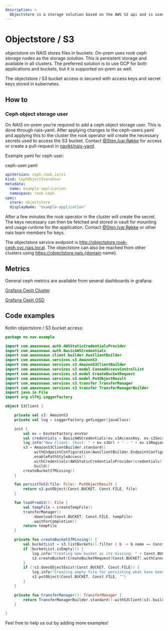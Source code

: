 ```yaml
---
description: >
  Objectstore is a storage solution based on the AWS S3 api and is used for persistent storage. 
---
```


# Objectstore / S3

objectstore on NAIS stores files in buckets. On-prem uses rook ceph storage nodes as the storage solution. This is persistent storage and available in all clusters. The preferred solution is to use GCP for both applications and buckets, but it is supported on-prem as well.

The objectstore / S3 bucket access is secured with access keys and secret keys stored in kubernetes.

## How to

### Ceph object storage user

On NAIS on-prem you're required to add a ceph object storage user. This is done through nais-yaml. After applying changes to the ceph-users.yaml and applying this to the cluster the rook operator will create the necessary secrets used to access the S3 bucket.
Contact [@Sten.Ivar.Røkke] for access or create a pull-request in [navikt/nais-yaml].

Example yaml for ceph user:

ceph-user.yaml
```yaml
apiVersion: ceph.rook.io/v1
kind: CephObjectStoreUser
metadata:
  name: example-application
  namespace: rook-ceph
spec:
  store: objectstore
  displayName: "example-application"
```

After a few minutes the rook operator in the cluster will create the secret. 
The keys necessary can then be fetched and stored in vault for mounting and usage runtime for the application. Contact [@Sten.Ivar.Røkke] or other nais team members for keys. 

The objectstore service endpoint is http://objectstore.rook-ceph.svc.nais.local.
The objectstore can also be reached from other clusters using https://objectstore.nais.{domain name}.

## Metrics

General ceph metrics are available from several dashboards in grafana:

[Grafana Ceph Cluster]

[Grafana Ceph OSD]

## Code examples

Kotlin objectstore / S3 bucket access:

```kotlin
package no.nav.example

import com.amazonaws.auth.AWSStaticCredentialsProvider
import com.amazonaws.auth.BasicAWSCredentials
import com.amazonaws.client.builder.AwsClientBuilder
import com.amazonaws.services.s3.AmazonS3
import com.amazonaws.services.s3.AmazonS3ClientBuilder
import com.amazonaws.services.s3.model.CannedAccessControlList
import com.amazonaws.services.s3.model.CreateBucketRequest
import com.amazonaws.services.s3.model.PutObjectResult
import com.amazonaws.services.s3.transfer.TransferManager
import com.amazonaws.services.s3.transfer.TransferManagerBuilder
import java.io.File
import org.slf4j.LoggerFactory

object S3Client {

    private val s3: AmazonS3
    private val log = LoggerFactory.getLogger(javaClass)

    init {
        val ev = EnvVarFactory.envVar
        val credentials = BasicAWSCredentials(ev.s3AccessKey, ev.s3SecretKey)
        log.info("New Client: (host: " + ev.s3Url + " - " + ev.s3Region + ", accesskey-length: " + ev.s3AccessKey.length + "S3 secret key Length: " + ev.s3SecretKey.length)
        s3 = AmazonS3ClientBuilder.standard()
            .withEndpointConfiguration(AwsClientBuilder.EndpointConfiguration(ev.s3Url, ev.s3Region))
            .enablePathStyleAccess()
            .withCredentials(AWSStaticCredentialsProvider(credentials))
            .build()
        createBucketIfMissing()
    }

    fun persistToS3(file: File): PutObjectResult {
        return s3.putObject(Const.BUCKET, Const.FILE, file)
    }

    fun loadFromS3(): File {
        val tempFile = createTempFile()
        transferManager()
            .download(Const.BUCKET, Const.FILE, tempFile)
            .waitForCompletion()
        return tempFile
    }

    private fun createBucketIfMissing() {
        val bucketList = s3.listBuckets().filter { b -> b.name == Const.BUCKET }
        if (bucketList.isEmpty()) {
            log.info("Creating new bucket as its missing: " + Const.BUCKET)
            s3.createBucket(CreateBucketRequest(Const.BUCKET).withCannedAcl(CannedAccessControlList.Private))
        }
        if (!s3.doesObjectExist(Const.BUCKET, Const.FILE)) {
            log.info("Creating empty file for persisting what have been pushed: " + Const.FILE)
            s3.putObject(Const.BUCKET, Const.FILE, "")
        }
    }

    private fun transferManager(): TransferManager {
        return TransferManagerBuilder.standard().withS3Client(s3).build()
    }

}
```

Feel free to help us out by adding more examples!

[@Sten.Ivar.Røkke]: https://nav-it.slack.com/archives/D5KP2068Z
[navikt/nais-yaml]: https://github.com/navikt/nais-yaml.git
[Grafana Ceph Cluster]: https://grafana.adeo.no/d/vwcB0Bzml/ceph-cluster?orgId=1&refresh=10s
[Grafana Ceph OSD]: https://grafana.adeo.no/d/Fj5fAfzik/ceph-osd?orgId=1&refresh=15m
